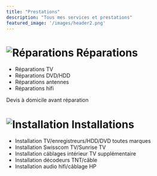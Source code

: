 ```yaml
---
title: "Prestations"
description: "Tous mes services et prestations"
featured_image: '/images/header2.png'
---
```

![Réparations](/images/boutons/reparation.png)
Réparations
===========
* Réparations TV
* Réparations DVD/HDD
* Réparations antennes
* Réparations hifi

Devis à domicile avant réparation

![Installation](/images/boutons/installation.png)
Installations
=============
* Installation TV/enregistreurs/HDD/DVD toutes marques
* Installation Swisscom TV/Sunrise TV
* Installation cáblages intérieur TV supplémentaire
* Installation décodeurs TNT/câble
* Installation audio hifi/câblage HP
